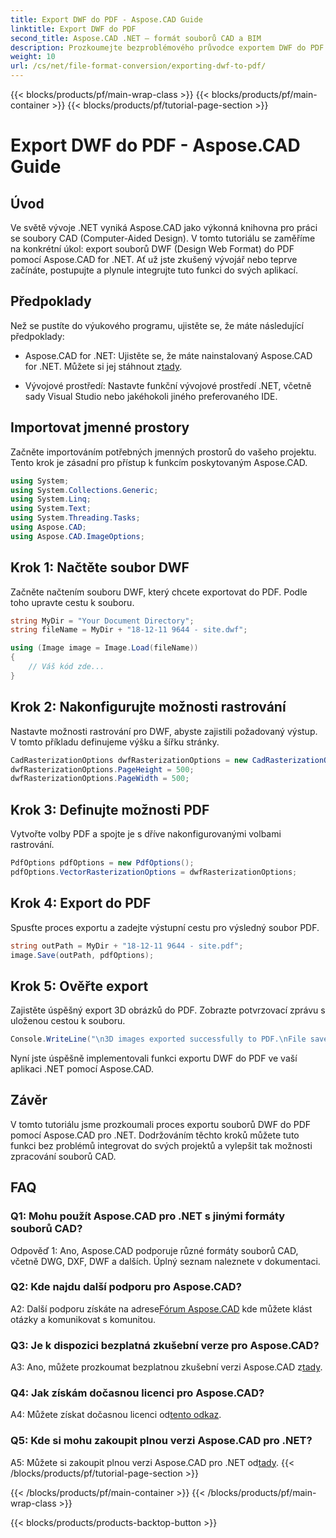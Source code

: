 ```yaml
---
title: Export DWF do PDF - Aspose.CAD Guide
linktitle: Export DWF do PDF
second_title: Aspose.CAD .NET – formát souborů CAD a BIM
description: Prozkoumejte bezproblémového průvodce exportem DWF do PDF pomocí Aspose.CAD pro .NET. Vylepšete své možnosti zpracování souborů CAD bez námahy.
weight: 10
url: /cs/net/file-format-conversion/exporting-dwf-to-pdf/
---
```


{{< blocks/products/pf/main-wrap-class >}}
{{< blocks/products/pf/main-container >}}
{{< blocks/products/pf/tutorial-page-section >}}

# Export DWF do PDF - Aspose.CAD Guide

## Úvod

Ve světě vývoje .NET vyniká Aspose.CAD jako výkonná knihovna pro práci se soubory CAD (Computer-Aided Design). V tomto tutoriálu se zaměříme na konkrétní úkol: export souborů DWF (Design Web Format) do PDF pomocí Aspose.CAD for .NET. Ať už jste zkušený vývojář nebo teprve začínáte, postupujte a plynule integrujte tuto funkci do svých aplikací.

## Předpoklady

Než se pustíte do výukového programu, ujistěte se, že máte následující předpoklady:

-  Aspose.CAD for .NET: Ujistěte se, že máte nainstalovaný Aspose.CAD for .NET. Můžete si jej stáhnout z[tady](https://releases.aspose.com/cad/net/).

- Vývojové prostředí: Nastavte funkční vývojové prostředí .NET, včetně sady Visual Studio nebo jakéhokoli jiného preferovaného IDE.

## Importovat jmenné prostory

Začněte importováním potřebných jmenných prostorů do vašeho projektu. Tento krok je zásadní pro přístup k funkcím poskytovaným Aspose.CAD.

```csharp
using System;
using System.Collections.Generic;
using System.Linq;
using System.Text;
using System.Threading.Tasks;
using Aspose.CAD;
using Aspose.CAD.ImageOptions;
```

## Krok 1: Načtěte soubor DWF

Začněte načtením souboru DWF, který chcete exportovat do PDF. Podle toho upravte cestu k souboru.

```csharp
string MyDir = "Your Document Directory";
string fileName = MyDir + "18-12-11 9644 - site.dwf";

using (Image image = Image.Load(fileName))
{
    // Váš kód zde...
}
```

## Krok 2: Nakonfigurujte možnosti rastrování

Nastavte možnosti rastrování pro DWF, abyste zajistili požadovaný výstup. V tomto příkladu definujeme výšku a šířku stránky.

```csharp
CadRasterizationOptions dwfRasterizationOptions = new CadRasterizationOptions();
dwfRasterizationOptions.PageHeight = 500;
dwfRasterizationOptions.PageWidth = 500;
```

## Krok 3: Definujte možnosti PDF

Vytvořte volby PDF a spojte je s dříve nakonfigurovanými volbami rastrování.

```csharp
PdfOptions pdfOptions = new PdfOptions();
pdfOptions.VectorRasterizationOptions = dwfRasterizationOptions;
```

## Krok 4: Export do PDF

Spusťte proces exportu a zadejte výstupní cestu pro výsledný soubor PDF.

```csharp
string outPath = MyDir + "18-12-11 9644 - site.pdf";
image.Save(outPath, pdfOptions);
```

## Krok 5: Ověřte export

Zajistěte úspěšný export 3D obrázků do PDF. Zobrazte potvrzovací zprávu s uloženou cestou k souboru.

```csharp
Console.WriteLine("\n3D images exported successfully to PDF.\nFile saved at " + MyDir);
```

Nyní jste úspěšně implementovali funkci exportu DWF do PDF ve vaší aplikaci .NET pomocí Aspose.CAD.

## Závěr

V tomto tutoriálu jsme prozkoumali proces exportu souborů DWF do PDF pomocí Aspose.CAD pro .NET. Dodržováním těchto kroků můžete tuto funkci bez problémů integrovat do svých projektů a vylepšit tak možnosti zpracování souborů CAD.

## FAQ

### Q1: Mohu použít Aspose.CAD pro .NET s jinými formáty souborů CAD?

Odpověď 1: Ano, Aspose.CAD podporuje různé formáty souborů CAD, včetně DWG, DXF, DWF a dalších. Úplný seznam naleznete v dokumentaci.

### Q2: Kde najdu další podporu pro Aspose.CAD?

 A2: Další podporu získáte na adrese[Fórum Aspose.CAD](https://forum.aspose.com/c/cad/19) kde můžete klást otázky a komunikovat s komunitou.

### Q3: Je k dispozici bezplatná zkušební verze pro Aspose.CAD?

 A3: Ano, můžete prozkoumat bezplatnou zkušební verzi Aspose.CAD z[tady](https://releases.aspose.com/).

### Q4: Jak získám dočasnou licenci pro Aspose.CAD?

 A4: Můžete získat dočasnou licenci od[tento odkaz](https://purchase.aspose.com/temporary-license/).

### Q5: Kde si mohu zakoupit plnou verzi Aspose.CAD pro .NET?

 A5: Můžete si zakoupit plnou verzi Aspose.CAD pro .NET od[tady](https://purchase.aspose.com/buy).
{{< /blocks/products/pf/tutorial-page-section >}}

{{< /blocks/products/pf/main-container >}}
{{< /blocks/products/pf/main-wrap-class >}}

{{< blocks/products/products-backtop-button >}}
